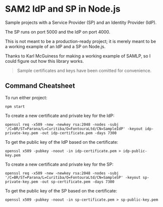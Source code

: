 # SAM2 IdP and SP in Node.js

Sample projects with a Service Provider (SP) and an Identity Provider (IdP).

The SP runs on port 5000 and the IdP on port 4000.

This is not meant to be a production-ready project; it is merely meant to be a working example of an IdP and a SP on Node.js.

Thanks to Karl McGuiness for making a working example of SAMLP, so I could figure out how this library works.

> Sample certificates and keys have been comitted for convenience.

## Command Cheatsheet

To run either project:

    npm start

To create a new certificate and private key for the IdP:

    openssl req -x509 -new -newkey rsa:2048 -nodes -subj '/C=BR/ST=Parana/L=Curitiba/O=FontouraLtd/CN=SampleIdP' -keyout idp-private-key.pem -out idp-certificate.pem -days 7300

To get the public key of the IdP based on the certificate:

    openssl x509 -pubkey -noout -in idp-certificate.pem > idp-public-key.pem

To create a new certificate and private key for the SP:

    openssl req -x509 -new -newkey rsa:2048 -nodes -subj '/C=BR/ST=Parana/L=Curitiba/O=FontouraLtd/CN=SampleSP' -keyout sp-private-key.pem -out sp-certificate.pem -days 7300

To get the public key of the SP based on the certificate:

    openssl x509 -pubkey -noout -in sp-certificate.pem > sp-public-key.pem
